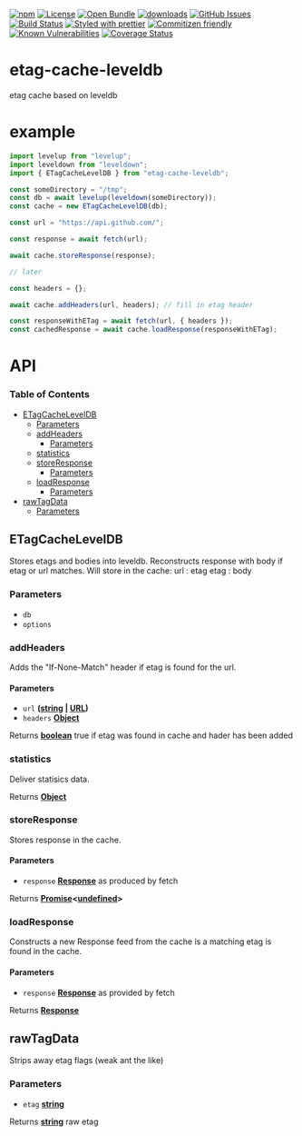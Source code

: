 [![npm](https://img.shields.io/npm/v/etag-cache-leveldb.svg)](https://www.npmjs.com/package/etag-cache-leveldb)
[![License](https://img.shields.io/badge/License-BSD%203--Clause-blue.svg)](https://opensource.org/licenses/BSD-3-Clause)
[![Open Bundle](https://bundlejs.com/badge-light.svg)](https://bundlejs.com/?q=etag-cache-leveldb)
[![downloads](http://img.shields.io/npm/dm/etag-cache-leveldb.svg?style=flat-square)](https://npmjs.org/package/etag-cache-leveldb)
[![GitHub Issues](https://img.shields.io/github/issues/arlac77/etag-cache-leveldb.svg?style=flat-square)](https://github.com/arlac77/etag-cache-leveldb/issues)
[![Build Status](https://img.shields.io/endpoint.svg?url=https%3A%2F%2Factions-badge.atrox.dev%2Farlac77%2Fetag-cache-leveldb%2Fbadge\&style=flat)](https://actions-badge.atrox.dev/arlac77/etag-cache-leveldb/goto)
[![Styled with prettier](https://img.shields.io/badge/styled_with-prettier-ff69b4.svg)](https://github.com/prettier/prettier)
[![Commitizen friendly](https://img.shields.io/badge/commitizen-friendly-brightgreen.svg)](http://commitizen.github.io/cz-cli/)
[![Known Vulnerabilities](https://snyk.io/test/github/arlac77/etag-cache-leveldb/badge.svg)](https://snyk.io/test/github/arlac77/etag-cache-leveldb)
[![Coverage Status](https://coveralls.io/repos/arlac77/etag-cache-leveldb/badge.svg)](https://coveralls.io/github/arlac77/etag-cache-leveldb)

# etag-cache-leveldb

etag cache based on leveldb

# example

```js
import levelup from "levelup";
import leveldown from "leveldown";
import { ETagCacheLevelDB } from "etag-cache-leveldb";

const someDirectory = "/tmp";
const db = await levelup(leveldown(someDirectory));
const cache = new ETagCacheLevelDB(db);

const url = "https://api.github.com/";

const response = await fetch(url);

await cache.storeResponse(response);

// later

const headers = {};

await cache.addHeaders(url, headers); // fill in etag header

const responseWithETag = await fetch(url, { headers });
const cachedResponse = await cache.loadResponse(responseWithETag);
```

# API

<!-- Generated by documentation.js. Update this documentation by updating the source code. -->

### Table of Contents

*   [ETagCacheLevelDB](#etagcacheleveldb)
    *   [Parameters](#parameters)
    *   [addHeaders](#addheaders)
        *   [Parameters](#parameters-1)
    *   [statistics](#statistics)
    *   [storeResponse](#storeresponse)
        *   [Parameters](#parameters-2)
    *   [loadResponse](#loadresponse)
        *   [Parameters](#parameters-3)
*   [rawTagData](#rawtagdata)
    *   [Parameters](#parameters-4)

## ETagCacheLevelDB

Stores etags and bodies into leveldb.
Reconstructs response with body if etag or url matches.
Will store in the cache:
url : etag
etag : body

### Parameters

*   `db` &#x20;
*   `options` &#x20;

### addHeaders

Adds the "If-None-Match" header if etag is found for the url.

#### Parameters

*   `url` **([string](https://developer.mozilla.org/docs/Web/JavaScript/Reference/Global_Objects/String) | [URL](https://developer.mozilla.org/docs/Web/API/URL/URL))**&#x20;
*   `headers` **[Object](https://developer.mozilla.org/docs/Web/JavaScript/Reference/Global_Objects/Object)**&#x20;

Returns **[boolean](https://developer.mozilla.org/docs/Web/JavaScript/Reference/Global_Objects/Boolean)** true if etag was found in cache and hader has been added

### statistics

Deliver statisics data.

Returns **[Object](https://developer.mozilla.org/docs/Web/JavaScript/Reference/Global_Objects/Object)**&#x20;

### storeResponse

Stores response in the cache.

#### Parameters

*   `response` **[Response](https://developer.mozilla.org/docs/Web/Guide/HTML/HTML5)** as produced by fetch

Returns **[Promise](https://developer.mozilla.org/docs/Web/JavaScript/Reference/Global_Objects/Promise)<[undefined](https://developer.mozilla.org/docs/Web/JavaScript/Reference/Global_Objects/undefined)>**&#x20;

### loadResponse

Constructs a new Response feed from the cache is a matching etag is found in the cache.

#### Parameters

*   `response` **[Response](https://developer.mozilla.org/docs/Web/Guide/HTML/HTML5)** as provided by fetch

Returns **[Response](https://developer.mozilla.org/docs/Web/Guide/HTML/HTML5)**&#x20;

## rawTagData

Strips away etag flags (weak ant the like)

### Parameters

*   `etag` **[string](https://developer.mozilla.org/docs/Web/JavaScript/Reference/Global_Objects/String)**&#x20;

Returns **[string](https://developer.mozilla.org/docs/Web/JavaScript/Reference/Global_Objects/String)** raw etag
